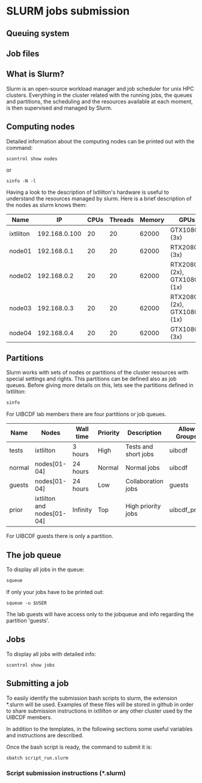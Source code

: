 # SLURM jobs submission

## Queuing system

## Job files

## What is Slurm?

Slurm is an open-source workload manager and job scheduler for unix HPC clusters. Everything in the
cluster related with the running jobs, the queues and partitions, the scheduling and the resources available at
each moment, is then supervised and managed by Slurm.

## Computing nodes

Detailed information about the computing nodes can be printed out with the command:

```
scontrol show nodes
``` 

or

```
sinfo -N -l
```

Having a look to the description of Ixtlilton's hardware is useful to understand the resources
managed by slurm. Here is a brief description of the nodes as slurm knows them:

| Name | IP  | CPUs | Threads | Memory | GPUs |
| ---  | --- | ---- | ------  | ------ | ---- |
| ixtlilton | 192.168.0.100 | 20 | 20 | 62000 | GTX1080Ti (3x)
| node01    | 192.168.0.1   | 20 | 20 | 62000 | RTX2080Ti (3x)
| node02    | 192.168.0.2   | 20 | 20 | 62000 | RTX2080Ti (2x), GTX1080Ti (1x)
| node03    | 192.168.0.3   | 20 | 20 | 62000 | RTX2080Ti (2x), GTX1080Ti (1x)
| node04    | 192.168.0.4   | 20 | 20 | 62000 | GTX1080Ti (3x)


## Partitions

Slurm works with sets of nodes or partitions of the cluster resources with special settings and
rights. This partitions can be defined also as job queues. Before giving more details on this, lets
see the partitions defined in Ixtlilton:

```bash
sinfo
```

For UIBCDF lab members there are four partitions or job queues.

| Name | Nodes | Wall time | Priority |Description | Allow Groups |
| ---- | ----- | --------- | ----------- | ----- | ------ |
| tests | ixtlilton | 3 hours | High | Tests and short jobs | uibcdf |
| normal | nodes[01-04] | 24 hours | Normal | Normal jobs | uibcdf |
| guests | nodes[01-04] | 24 hours | Low | Collaboration jobs | guests |
| prior  | ixtlilton and nodes[01-04]| Infinity | Top | High priority jobs| uibcdf\_prior |


For UIBCDF guests there is only a partition.

## The job queue

To display all jobs in the queue:

```bash
squeue
```

If only your jobs have to be printed out:

```
squeue -u $USER
```

The lab guests will have access only to the jobqueue and info regarding the partition 'guests'.

## Jobs

To display all jobs with detailed info:

```
scontrol show jobs
```


## Submitting a job

To easily identify the submission bash scripts to slurm, the extension *.slurm will be used.
Examples of these files will be stored in github in order to share submission instructions in ixtlilton or any other cluster used by the UIBCDF members.

In addition to the templates, in the following sections some useful variables and instructions are described.

Once the bash script is ready, the command to submit it is:

```bash
sbatch script_run.slurm
```

### Script submission instructions (*.slurm)

